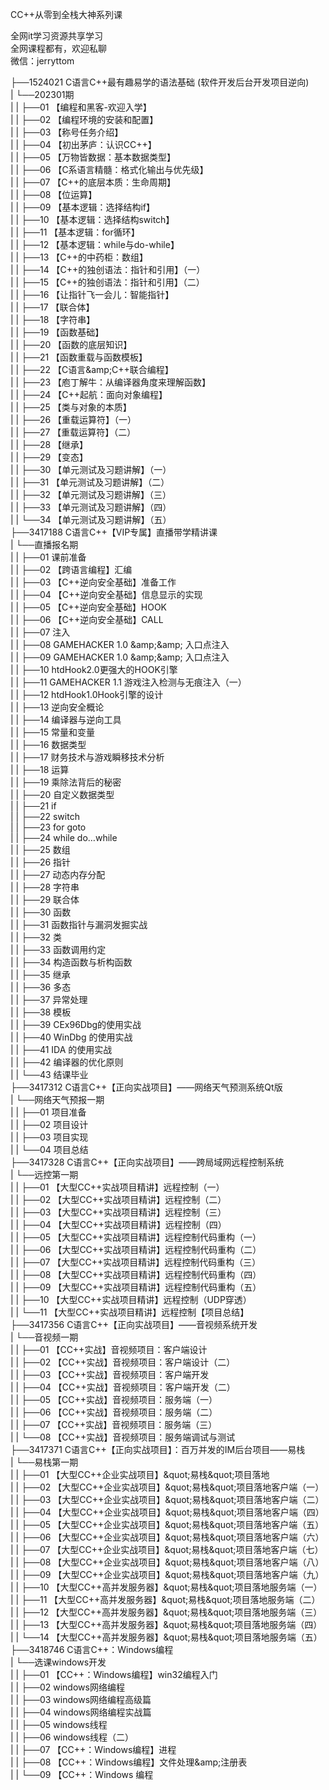 CC++从零到全栈大神系列课

全网it学习资源共享学习<br>全网课程都有，欢迎私聊<br>微信：jerryttom<br>

├──1524021 C语言C++最有趣易学的语法基础 (软件开发后台开发项目逆向)<br> | └──202301期<br> | | ├──01 【编程和黑客-欢迎入学】<br> | | ├──02 【编程环境的安装和配置】<br> | | ├──03 【称号任务介绍】<br> | | ├──04 【初出茅庐：认识CC++】<br> | | ├──05 【万物皆数据：基本数据类型】<br> | | ├──06 【C系语言精髓：格式化输出与优先级】<br> | | ├──07 【C++的底层本质：生命周期】<br> | | ├──08 【位运算】<br> | | ├──09 【基本逻辑：选择结构if】<br> | | ├──10 【基本逻辑：选择结构switch】<br> | | ├──11 【基本逻辑：for循环】<br> | | ├──12 【基本逻辑：while与do-while】<br> | | ├──13 【C++的中药柜：数组】<br> | | ├──14 【C++的独创语法：指针和引用】（一）<br> | | ├──15 【C++的独创语法：指针和引用】（二）<br> | | ├──16 【让指针飞一会儿：智能指针】<br> | | ├──17 【联合体】<br> | | ├──18 【字符串】<br> | | ├──19 【函数基础】<br> | | ├──20 【函数的底层知识】<br> | | ├──21 【函数重载与函数模板】<br> | | ├──22 【C语言&amp;amp;C++联合编程】<br> | | ├──23 【庖丁解牛：从编译器角度来理解函数】<br> | | ├──24 【C++起航：面向对象编程】<br> | | ├──25 【类与对象的本质】<br> | | ├──26 【重载运算符】（一）<br> | | ├──27 【重载运算符】（二）<br> | | ├──28 【继承】<br> | | ├──29 【变态】<br> | | ├──30 【单元测试及习题讲解】（一）<br> | | ├──31 【单元测试及习题讲解】（二）<br> | | ├──32 【单元测试及习题讲解】（三）<br> | | ├──33 【单元测试及习题讲解】（四）<br> | | └──34 【单元测试及习题讲解】（五）<br> ├──3417188 C语言C++【VIP专属】直播带学精讲课<br> | └──直播报名期<br> | | ├──01 课前准备<br> | | ├──02 【跨语言编程】汇编<br> | | ├──03 【C++逆向安全基础】准备工作<br> | | ├──04 【C++逆向安全基础】信息显示的实现<br> | | ├──05 【C++逆向安全基础】HOOK<br> | | ├──06 【C++逆向安全基础】CALL<br> | | ├──07 注入<br> | | ├──08 GAMEHACKER 1.0 &amp;amp;&amp;amp; 入口点注入<br> | | ├──09 GAMEHACKER 1.0 &amp;amp;&amp;amp; 入口点注入<br> | | ├──10 htdHook2.0更强大的HOOK引擎<br> | | ├──11 GAMEHACKER 1.1 游戏注入检测与无痕注入（一）<br> | | ├──12 htdHook1.0Hook引擎的设计<br> | | ├──13 逆向安全概论<br> | | ├──14 编译器与逆向工具<br> | | ├──15 常量和变量<br> | | ├──16 数据类型<br> | | ├──17 财务技术与游戏瞬移技术分析<br> | | ├──18 运算<br> | | ├──19 乘除法背后的秘密<br> | | ├──20 自定义数据类型<br> | | ├──21 if<br> | | ├──22 switch<br> | | ├──23 for goto<br> | | ├──24 while do…while<br> | | ├──25 数组<br> | | ├──26 指针<br> | | ├──27 动态内存分配<br> | | ├──28 字符串<br> | | ├──29 联合体<br> | | ├──30 函数<br> | | ├──31 函数指针与漏洞发掘实战<br> | | ├──32 类<br> | | ├──33 函数调用约定<br> | | ├──34 构造函数与析构函数<br> | | ├──35 继承<br> | | ├──36 多态<br> | | ├──37 异常处理<br> | | ├──38 模板<br> | | ├──39 CEx96Dbg的使用实战<br> | | ├──40 WinDbg 的使用实战<br> | | ├──41 IDA 的使用实战<br> | | ├──42 编译器的优化原则<br> | | └──43 结课毕业<br> ├──3417312 C语言C++【正向实战项目】——网络天气预测系统Qt版<br> | └──网络天气预报一期<br> | | ├──01 项目准备<br> | | ├──02 项目设计<br> | | ├──03 项目实现<br> | | └──04 项目总结<br> ├──3417328 C语言C++【正向实战项目】——跨局域网远程控制系统<br> | └──远控第一期<br> | | ├──01 【大型CC++实战项目精讲】远程控制（一）<br> | | ├──02 【大型CC++实战项目精讲】远程控制（二）<br> | | ├──03 【大型CC++实战项目精讲】远程控制（三）<br> | | ├──04 【大型CC++实战项目精讲】远程控制（四）<br> | | ├──05 【大型CC++实战项目精讲】远程控制代码重构（一）<br> | | ├──06 【大型CC++实战项目精讲】远程控制代码重构（二）<br> | | ├──07 【大型CC++实战项目精讲】远程控制代码重构（三）<br> | | ├──08 【大型CC++实战项目精讲】远程控制代码重构（四）<br> | | ├──09 【大型CC++实战项目精讲】远程控制代码重构（五）<br> | | ├──10 【大型CC++实战项目精讲】远程控制（UDP穿透）<br> | | └──11 【大型CC++实战项目精讲】远程控制【项目总结】<br> ├──3417356 C语言C++【正向实战项目】——音视频系统开发<br> | └──音视频一期<br> | | ├──01 【CC++实战】音视频项目：客户端设计<br> | | ├──02 【CC++实战】音视频项目：客户端设计（二）<br> | | ├──03 【CC++实战】音视频项目：客户端开发<br> | | ├──04 【CC++实战】音视频项目：客户端开发（二）<br> | | ├──05 【CC++实战】音视频项目：服务端（一）<br> | | ├──06 【CC++实战】音视频项目：服务端（二）<br> | | ├──07 【CC++实战】音视频项目：服务端（三）<br> | | └──08 【CC++实战】音视频项目：服务端调试与测试<br> ├──3417371 C语言C++【正向实战项目】：百万并发的IM后台项目——易栈<br> | └──易栈第一期<br> | | ├──01 【大型CC++企业实战项目】&amp;quot;易栈&amp;quot;项目落地<br> | | ├──02 【大型CC++企业实战项目】&amp;quot;易栈&amp;quot;项目落地客户端（一）<br> | | ├──03 【大型CC++企业实战项目】&amp;quot;易栈&amp;quot;项目落地客户端（二）<br> | | ├──04 【大型CC++企业实战项目】&amp;quot;易栈&amp;quot;项目落地客户端（四）<br> | | ├──05 【大型CC++企业实战项目】&amp;quot;易栈&amp;quot;项目落地客户端（五）<br> | | ├──06 【大型CC++企业实战项目】&amp;quot;易栈&amp;quot;项目落地客户端（六）<br> | | ├──07 【大型CC++企业实战项目】&amp;quot;易栈&amp;quot;项目落地客户端（七）<br> | | ├──08 【大型CC++企业实战项目】&amp;quot;易栈&amp;quot;项目落地客户端（八）<br> | | ├──09 【大型CC++企业实战项目】&amp;quot;易栈&amp;quot;项目落地客户端（九）<br> | | ├──10 【大型CC++高并发服务器】&amp;quot;易栈&amp;quot;项目落地服务端（一）<br> | | ├──11 【大型CC++高并发服务器】&amp;quot;易栈&amp;quot;项目落地服务端（二）<br> | | ├──12 【大型CC++高并发服务器】&amp;quot;易栈&amp;quot;项目落地服务端（三）<br> | | ├──13 【大型CC++高并发服务器】&amp;quot;易栈&amp;quot;项目落地服务端（四）<br> | | └──14 【大型CC++高并发服务器】&amp;quot;易栈&amp;quot;项目落地服务端（五）<br> ├──3418746 C语言C++：Windows编程<br> | └──选课windows开发<br> | | ├──01 【CC++：Windows编程】win32编程入门<br> | | ├──02 windows网络编程<br> | | ├──03 windows网络编程高级篇<br> | | ├──04 windows网络编程实战篇<br> | | ├──05 windows线程<br> | | ├──06 windows线程（二）<br> | | ├──07 【CC++：Windows编程】进程<br> | | ├──08 【CC++：Windows编程】文件处理&amp;amp;注册表<br> | | └──09 【CC++：Windows 编程